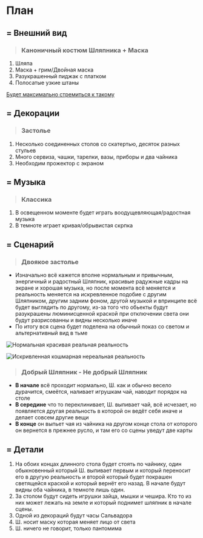 # План
## = Внешний вид

> ### Каноничный костюм Шляпника + Маска
1. Шляпа
2. Маска + грим/Двойная маска
3. Разукрашенный пиджак с платком
4. Полосатые узкие штаны

[Будет максимально стремиться к такому](https://www.youtube.com/watch?v=qKV59xVyS-E&list=LL&index=1)

## = Декорации 

> ### Застолье
1. Несколько соединенных столов со скатертью, десяток разных стульев 
2. Много сервиза, чашки, тарелки, вазы, приборы и два чайника
3. Необходим прожектор с экраном

## = Музыка

> ### Классика
1. В освещенном моменте будет играть воодущевляющая/радостная музыка
2. В темноте играет кривая/обрывистая скрпка

## = Сценарий

> ### Двоякое застолье

* Изначально всё кажется вполне нормальным и привычным, энергичный и радостный Шляпник, красивые радужные кадры на экране и хорошая музыка, но после момента всё меняется и реальность меняется на искревленное подобие с другим Шляпником, другим задним фоном, другой музыкой и впринципе всё будет выглядить по другому, из-за того что обьекты будут разукрашены люминисценной краской при отключении света они будут разрисованны и видны несколько иначе
* По итогу вся сцена будет поделена на обычный показ со светом и альтернативный вид в тьме

![Нормальная красивая реальная реальность](https://www.youtube.com/watch?v=9kHgX7SeJHk&list=LL&index=4)

![Искривленная кошмарная нереальная реальность](https://www.youtube.com/watch?v=1vv379WuPaQ)

[](https://lampaexpert.ru/wp-content/uploads/2018/03/5-3.png)

[](http://sv777mini.ru/images/stati_interier.jpg)

> ### Добрый Шляпник - Не добрый Шляпник

* **В начале** всё проходит нормально, Ш. как и обычно весело дурачится, смеётся, наливает игрушкам чай, наводит порядок на столе
* **В середине** что то переклинивает, Ш. выпивает чай, всё исчезает, но появляется другая реальность в которой он ведёт себя иначе и делает совсем другие вещи
* **В конце** он выпьет чая из чайника на другом конце стола от которого он вернется в прежнее русло, и там его со сцены уведут две карты

## = Детали

1. На обоих концах длинного стола будет стоять по чайнику, один обыкновенный который Ш. выпивает первым и который переносит его в другую реальность и второй который будет покрашен светящейся краской и который вернёт его назад. В начале будут видны оба чайника, в темноте лишь один.
2. За столом будут сидеть игрушки зайца, мышки и чешира. Кто то из них может лежать на земле и который поднимет шляпник в начале сцены.
3. Одной из декораций будут часы Сальвадора 
4. Ш. носит маску которая меняет лицо от света
5. Ш. ничего не говорит, только пантомима 
